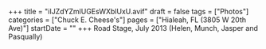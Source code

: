 +++
title = "iIJZdYZmlUGEsWXblUxU.avif"
draft = false
tags = ["Photos"]
categories = ["Chuck E. Cheese's"]
pages = ["Hialeah, FL (3805 W 20th Ave)"]
startDate = ""
+++
Road Stage, July 2013 (Helen, Munch, Jasper and Pasqually)
